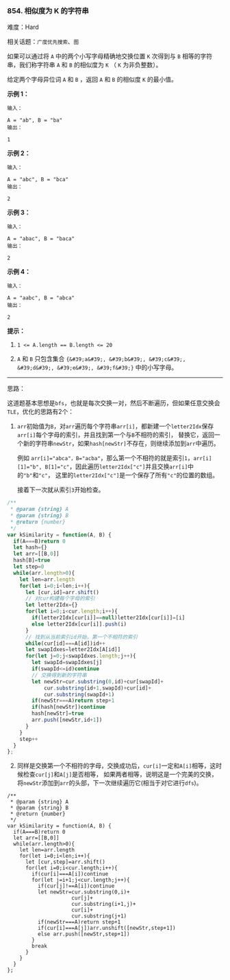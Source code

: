 ### 854. 相似度为 K 的字符串

难度：Hard

相关话题：`广度优先搜索`、`图`

如果可以通过将  `A`  中的两个小写字母精确地交换位置  `K`  次得到与  `B`  相等的字符串，我们称字符串 `A` 和 `B` 的相似度为  `K` （ `K` 为非负整数）。



给定两个字母异位词 `A` 和 `B` ，返回  `A`  和  `B` 的相似度  `K`  的最小值。







**示例 1：** 



```
输入：

A = "ab", B = "ba"
输出：

1
```


**示例 2：** 



```
输入：

A = "abc", B = "bca"
输出：

2
```


**示例 3：** 



```
输入：

A = "abac", B = "baca"
输出：

2
```


**示例 4：** 



```
输入：

A = "aabc", B = "abca"
输出：

2
```






**提示：** 




1.  `1 <= A.length == B.length <= 20` 

2.  `A` 和 `B` 只包含集合 `{&#39;a&#39;, &#39;b&#39;, &#39;c&#39;, &#39;d&#39;, &#39;e&#39;, &#39;f&#39;}` 中的小写字母。






-----

思路：

这道题基本思想是`bfs`，也就是每次交换一对，然后不断遍历，但如果任意交换会`TLE`，优化的思路有2个：

1. `arr`初始值为`B`，对`arr`遍历每个字符串`arr[i]`，都新建一个`letter2Idx`保存`arr[i]`每个字母的索引，并且找到第一个与`B`不相符的索引，
替换它，返回一个新的字符串`newStr`，如果`hash[newStr]`不存在，则继续添加到`arr`中遍历。

    例如 `arr[i]="abca"，B="acba"`，那么第一个不相符的就是索引`1`，`arr[i][1]="b", B[1]="c"`，因此遍历`letter2Idx["c"]`并且交换`arr[i]`中的`"b"`和`"c"`，
    这里的`letter2Idx["c"]`是一个保存了所有`"c"`的位置的数组。
    
    接着下一次就从索引`3`开始检查。


```js
/**
 * @param {string} A
 * @param {string} B
 * @return {number}
 */
var kSimilarity = function(A, B) {
  if(A===B)return 0
  let hash={}
  let arr=[[B,0]]
  hash[B]=true
  let step=0
  while(arr.length>0){
    let len=arr.length
    for(let i=0;i<len;i++){
      let [cur,id]=arr.shift()
      // 对cur构建每个字母的索引
      let letter2Idx={}
      for(let i=0;i<cur.length;i++){
        if(letter2Idx[cur[i]]==null)letter2Idx[cur[i]]=[i]
        else letter2Idx[cur[i]].push(i)
      }
      // 找到从当前索引id开始，第一个不相符的索引
      while(cur[id]===A[id])id++
      let swapIdxes=letter2Idx[A[id]]
      for(let j=0;j<swapIdxes.length;j++){
        let swapId=swapIdxes[j]
        if(swapId<=id)continue
        // 交换得到新的字符串
        let newStr=cur.substring(0,id)+cur[swapId]+
            cur.substring(id+1,swapId)+cur[id]+
            cur.substring(swapId+1)
        if(newStr===A)return step+1
        if(hash[newStr])continue
        hash[newStr]=true
        arr.push([newStr,id+1])
      }
    }
    step++
  }
};
```

2. 同样是交换第一个不相符的字母，交换成功后，`cur[i]`一定和`A[i]`相等，这时候检查`cur[j]`和`A[j]`是否相等，
如果两者相等，说明这是一个完美的交换，将`newStr`添加到`arr`的头部，下一次继续遍历它(相当于对它进行`dfs`)。
```
/**
 * @param {string} A
 * @param {string} B
 * @return {number}
 */
var kSimilarity = function(A, B) {
  if(A===B)return 0
  let arr=[[B,0]]
  while(arr.length>0){
    let len=arr.length
    for(let i=0;i<len;i++){
      let [cur,step]=arr.shift()
      for(let i=0;i<cur.length;i++){
        if(cur[i]===A[i])continue
        for(let j=i+1;j<cur.length;j++){
          if(cur[j]!==A[i])continue
          let newStr=cur.substring(0,i)+
                     cur[j]+
                     cur.substring(i+1,j)+
                     cur[i]+
                     cur.substring(j+1)
          if(newStr===A)return step+1
          if(cur[i]===A[j])arr.unshift([newStr,step+1])
          else arr.push([newStr,step+1])
        }
        break
      }
    }
  }
};
```

